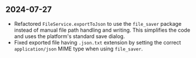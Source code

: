 ## 2024-07-27

- Refactored `FileService.exportToJson` to use the `file_saver` package instead of manual file path handling and writing. This simplifies the code and uses the platform's standard save dialog.
- Fixed exported file having `.json.txt` extension by setting the correct `application/json` MIME type when using `file_saver`. 